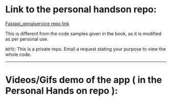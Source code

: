 

# Link to the personal handson repo:

[Fastapi_genaiservice repo link](https://github.com/MekongDelta-mind/fastapi_genaiservice)

This is different from the code samples given in the book, as it is modified as per personal use.

`NOTE`: This is a private repo. Email a request stating your purpose to view the whole code.

---

# Videos/Gifs demo of the app ( in the Personal Hands on repo ):


